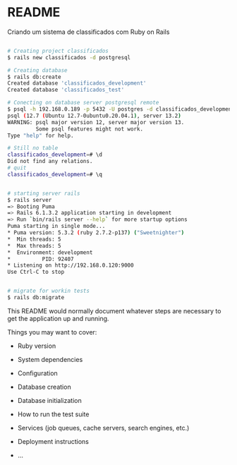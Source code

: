 # README

Criando um sistema de classificados com Ruby on Rails

```bash

# Creating project classificados
$ rails new classificados -d postgresql

# Creating database
$ rails db:create
Created database 'classificados_development'
Created database 'classificados_test'

# Conecting on database server postgresql remote
$ psql -h 192.168.0.189 -p 5432 -U postgres -d classificados_development
psql (12.7 (Ubuntu 12.7-0ubuntu0.20.04.1), server 13.2)
WARNING: psql major version 12, server major version 13.
         Some psql features might not work.
Type "help" for help.

# Still no table
classificados_development=# \d
Did not find any relations.
# quit
classificados_development=# \q


# starting server rails
$ rails server
=> Booting Puma
=> Rails 6.1.3.2 application starting in development
=> Run `bin/rails server --help` for more startup options
Puma starting in single mode...
* Puma version: 5.3.2 (ruby 2.7.2-p137) ("Sweetnighter")
*  Min threads: 5
*  Max threads: 5
*  Environment: development
*          PID: 92407
* Listening on http://192.168.0.120:9000
Use Ctrl-C to stop


# migrate for workin tests
$ rails db:migrate

```

This README would normally document whatever steps are necessary to get the
application up and running.

Things you may want to cover:

* Ruby version

* System dependencies

* Configuration

* Database creation

* Database initialization

* How to run the test suite

* Services (job queues, cache servers, search engines, etc.)

* Deployment instructions

* ...

